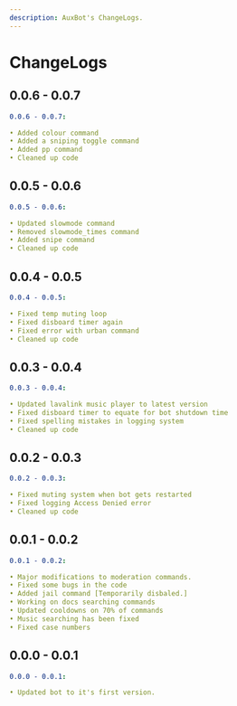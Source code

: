 ```yaml
---
description: AuxBot's ChangeLogs.
---
```


# ChangeLogs

## 0.0.6 - 0.0.7

```yaml
0.0.6 - 0.0.7:

• Added colour command
• Added a sniping toggle command
• Added pp command
• Cleaned up code
```

## 0.0.5 - 0.0.6

```yaml
0.0.5 - 0.0.6:

• Updated slowmode command
• Removed slowmode_times command
• Added snipe command
• Cleaned up code
```

## 0.0.4 - 0.0.5

```yaml
0.0.4 - 0.0.5:

• Fixed temp muting loop
• Fixed disboard timer again
• Fixed error with urban command
• Cleaned up code
```

## 0.0.3 - 0.0.4

```yaml
0.0.3 - 0.0.4:

• Updated lavalink music player to latest version
• Fixed disboard timer to equate for bot shutdown time
• Fixed spelling mistakes in logging system
• Cleaned up code
```

## 0.0.2 - 0.0.3

```yaml
0.0.2 - 0.0.3:

• Fixed muting system when bot gets restarted
• Fixed logging Access Denied error
• Cleaned up code
```

## 0.0.1 - 0.0.2

```yaml
0.0.1 - 0.0.2:

• Major modifications to moderation commands.
• Fixed some bugs in the code
• Added jail command [Temporarily disbaled.]
• Working on docs searching commands
• Updated cooldowns on 70% of commands
• Music searching has been fixed
• Fixed case numbers
```

## 0.0.0 - 0.0.1

```yaml
0.0.0 - 0.0.1:

• Updated bot to it's first version.
```



